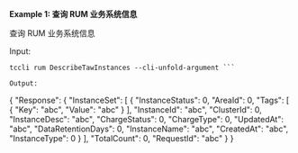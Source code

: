 **Example 1: 查询 RUM 业务系统信息**

查询 RUM 业务系统信息

Input: 

```
tccli rum DescribeTawInstances --cli-unfold-argument ```

Output: 
```
{
    "Response": {
        "InstanceSet": [
            {
                "InstanceStatus": 0,
                "AreaId": 0,
                "Tags": [
                    {
                        "Key": "abc",
                        "Value": "abc"
                    }
                ],
                "InstanceId": "abc",
                "ClusterId": 0,
                "InstanceDesc": "abc",
                "ChargeStatus": 0,
                "ChargeType": 0,
                "UpdatedAt": "abc",
                "DataRetentionDays": 0,
                "InstanceName": "abc",
                "CreatedAt": "abc",
                "InstanceType": 0
            }
        ],
        "TotalCount": 0,
        "RequestId": "abc"
    }
}
```


